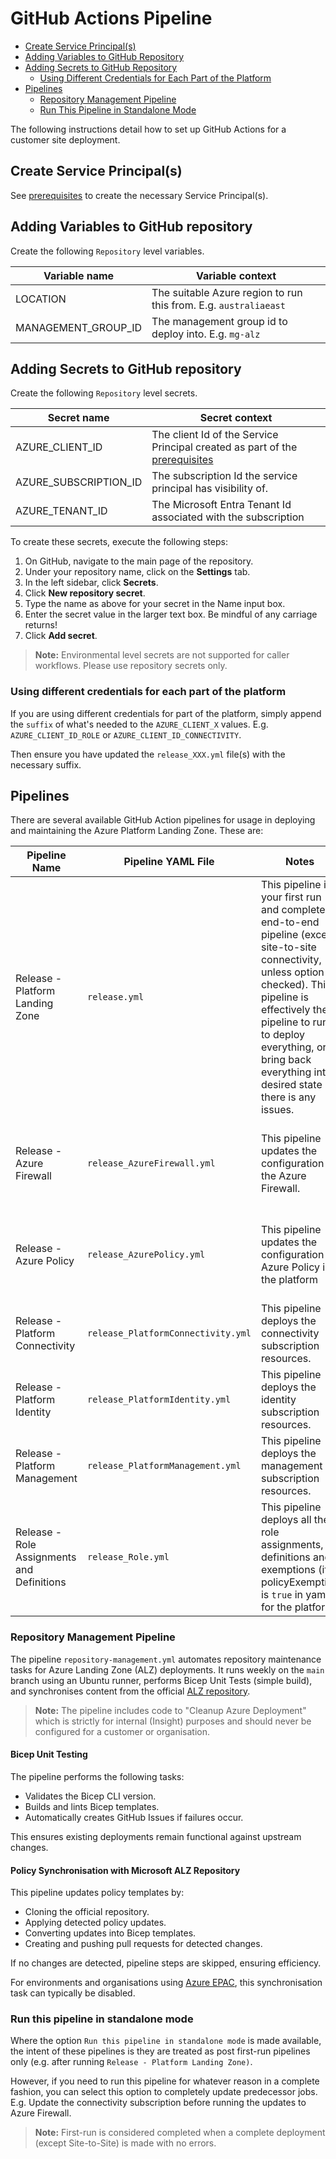 # GitHub Actions Pipeline

- [Create Service Principal(s)](#create-service-principals)
- [Adding Variables to GitHub Repository](#adding-variables-to-github-repository)
- [Adding Secrets to GitHub Repository](#adding-secrets-to-github-repository)
  - [Using Different Credentials for Each Part of the Platform](#using-different-credentials-for-each-part-of-the-platform)
- [Pipelines](#pipelines)
  - [Repository Management Pipeline](#repository-management-pipeline)
  - [Run This Pipeline in Standalone Mode](#run-this-pipeline-in-standalone-mode)

The following instructions detail how to set up GitHub Actions for a customer site deployment.

## Create Service Principal(s)

See [prerequisites](../deployments/Deployments-pre-deploy.md) to create the necessary Service Principal(s).

## Adding Variables to GitHub repository

Create the following `Repository` level variables.

| Variable name       | Variable context                                                 |
| ------------------- | ---------------------------------------------------------------- |
| LOCATION            | The suitable Azure region to run this from. E.g. `australiaeast` |
| MANAGEMENT_GROUP_ID | The management group id to deploy into. E.g. `mg-alz`            |

## Adding Secrets to GitHub repository

Create the following `Repository` level secrets.

| Secret name           | Secret context                                                                                                          |
| --------------------- | ----------------------------------------------------------------------------------------------------------------------- |
| AZURE_CLIENT_ID       | The client Id of the Service Principal created as part of the [prerequisites](../deployments/Deployments-pre-deploy.md) |
| AZURE_SUBSCRIPTION_ID | The subscription Id the service principal has visibility of.                                                            |
| AZURE_TENANT_ID       | The Microsoft Entra Tenant Id associated with the subscription                                                          |

To create these secrets, execute the following steps:

1. On GitHub, navigate to the main page of the repository.
2. Under your repository name, click on the **Settings** tab.
3. In the left sidebar, click **Secrets**.
4. Click **New repository secret**.
5. Type the name as above for your secret in the Name input box.
6. Enter the secret value in the larger text box. Be mindful of any carriage returns!
7. Click **Add secret**.

> **Note:**
> Environmental level secrets are not supported for caller workflows. Please use repository secrets only.

### Using different credentials for each part of the platform

If you are using different credentials for part of the platform, simply append the `suffix` of what's needed to the `AZURE_CLIENT_X` values. E.g. `AZURE_CLIENT_ID_ROLE` or `AZURE_CLIENT_ID_CONNECTIVITY`.

Then ensure you have updated the `release_XXX.yml` file(s) with the necessary suffix.

## Pipelines

There are several available GitHub Action pipelines for usage in deploying and maintaining the Azure Platform Landing Zone. These are:

| Pipeline Name                              | Pipeline YAML File                 | Notes                                                                                                                                                                                                                                                                     | Conditions/ Options                                                             | Trigger                                  |
| ------------------------------------------ | ---------------------------------- | ------------------------------------------------------------------------------------------------------------------------------------------------------------------------------------------------------------------------------------------------------------------------- | ------------------------------------------------------------------------------- | ---------------------------------------- |
| Release - Platform Landing Zone            | `release.yml`                      | This pipeline is your first run and complete end-to-end pipeline (except site-to-site connectivity, unless option is checked). This pipeline is effectively the pipeline to run to deploy everything, or bring back everything into desired state if there is any issues. | - Deploy the entire platform (except S2S)<br>- Deploy Site-to-Site Connectivity | - Manual                                 |
| Release - Azure Firewall                   | `release_AzureFirewall.yml`        | This pipeline updates the configuration of the Azure Firewall.                                                                                                                                                                                                            | - Run this pipeline in standalone mode                                          | - Cron job, 7AM every Monday<br>- Manual |
| Release - Azure Policy                     | `release_AzurePolicy.yml`          | This pipeline updates the configuration of Azure Policy in the platform                                                                                                                                                                                                   | - Run this pipeline in standalone mode                                          | - Cron job, 8AM every Monday<br>- Manual |
| Release - Platform Connectivity            | `release_PlatformConnectivity.yml` | This pipeline deploys the connectivity subscription resources.                                                                                                                                                                                                            | - Run this pipeline in standalone mode                                          | - Manual                                 |
| Release - Platform Identity                | `release_PlatformIdentity.yml`     | This pipeline deploys the identity subscription resources.                                                                                                                                                                                                                | - Run this pipeline in standalone mode                                          | - Manual                                 |
| Release - Platform Management              | `release_PlatformManagement.yml`   | This pipeline deploys the management subscription resources.                                                                                                                                                                                                              | - Run this pipeline in standalone mode                                          | - Manual                                 |
| Release - Role Assignments and Definitions | `release_Role.yml`                 | This pipeline deploys all the role assignments, definitions and exemptions (if policyExemption is `true` in yaml) for the platform                                                                                                                                        | - Run this pipeline in standalone mode                                          | - Cron job, 9AM every Monday<br>- Manual |

### Repository Management Pipeline

The pipeline `repository-management.yml` automates repository maintenance tasks for Azure Landing Zone (ALZ) deployments. It runs weekly on the `main` branch using an Ubuntu runner, performs Bicep Unit Tests (simple build), and synchronises content from the official [ALZ repository](https://github.com/Azure/Enterprise-Scale).

> **Note:** The pipeline includes code to "Cleanup Azure Deployment" which is strictly for internal (Insight) purposes and should never be configured for a customer or organisation.

#### Bicep Unit Testing

The pipeline performs the following tasks:

- Validates the Bicep CLI version.
- Builds and lints Bicep templates.
- Automatically creates GitHub Issues if failures occur.

This ensures existing deployments remain functional against upstream changes.

#### Policy Synchronisation with Microsoft ALZ Repository

This pipeline updates policy templates by:

- Cloning the official repository.
- Applying detected policy updates.
- Converting updates into Bicep templates.
- Creating and pushing pull requests for detected changes.

If no changes are detected, pipeline steps are skipped, ensuring efficiency.

For environments and organisations using [Azure EPAC](https://azure.github.io/enterprise-azure-policy-as-code/), this synchronisation task can typically be disabled.

### Run this pipeline in standalone mode

Where the option `Run this pipeline in standalone mode` is made available, the intent of these pipelines is they are treated as post first-run pipelines only (e.g. after running `Release - Platform Landing Zone)`.

However, if you need to run this pipeline for whatever reason in a complete fashion, you can select this option to completely update predecessor jobs. E.g. Update the connectivity subscription before running the updates to Azure Firewall.

> **Note:** First-run is considered completed when a complete deployment (except Site-to-Site) is made with no errors.
